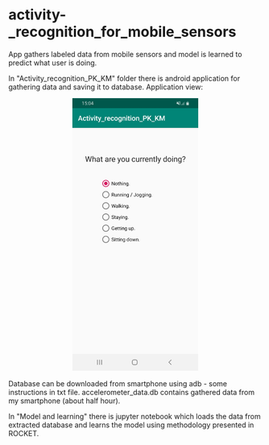# activity-_recognition_for_mobile_sensors
App gathers labeled data from mobile sensors and model is learned to predict what user is doing.

In "Activity_recognition_PK_KM" folder there is android application for gathering data and saving it to database.
Application view:

<p align="center">
  <img src="/Screenshot_20191214-150453_Activity_recognition_PK_KM.jpg" width="250" title="App view for data gathering">
</p>

Database can be downloaded from smartphone using adb - some instructions in txt file.
accelerometer_data.db contains gathered data from my smartphone (about half hour).

In "Model and learning" there is jupyter notebook which loads the data from extracted database and learns the model 
using methodology presented in ROCKET.
